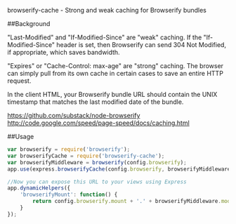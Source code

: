 browserify-cache - Strong and weak caching for Browserify bundles

##Background

"Last-Modified" and "If-Modified-Since" are "weak" caching. If the "If-Modified-Since" header is set, then Browserify can send 304 Not Modified, if appropriate, which saves bandwidth.

"Expires" or "Cache-Control: max-age" are "strong" caching. The browser can simply pull from its own cache in certain cases to save an entire HTTP request.

In the client HTML, your Browserify bundle URL should contain the UNIX timestamp that matches the last modified date of the bundle.

https://github.com/substack/node-browserify
http://code.google.com/speed/page-speed/docs/caching.html

##Usage

```javascript
var browserify = require('browserify');
var browserifyCache = require('browserify-cache');
var browserifyMiddleware = browserify(config.browserify);
app.use(express.browserifyCache(config.browserify, browserifyMiddleware) );

//Now you can expose this URL to your views using Express
app.dynamicHelpers({
	'browserifyMount': function() {
		return config.browserify.mount + '.' + browserifyMiddleware.modified.getTime() + '.js';
	}
});
```
